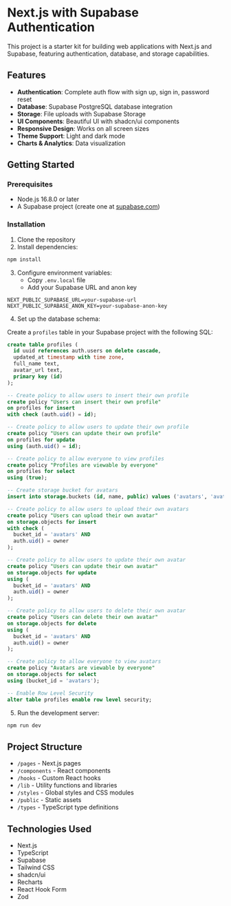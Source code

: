 # Next.js with Supabase Authentication

This project is a starter kit for building web applications with Next.js and Supabase, featuring authentication, database, and storage capabilities.

## Features

- **Authentication**: Complete auth flow with sign up, sign in, password reset
- **Database**: Supabase PostgreSQL database integration
- **Storage**: File uploads with Supabase Storage
- **UI Components**: Beautiful UI with shadcn/ui components
- **Responsive Design**: Works on all screen sizes
- **Theme Support**: Light and dark mode
- **Charts & Analytics**: Data visualization

## Getting Started

### Prerequisites

- Node.js 16.8.0 or later
- A Supabase project (create one at [supabase.com](https://supabase.com))

### Installation

1. Clone the repository
2. Install dependencies:

```bash
npm install
```

3. Configure environment variables:
   - Copy `.env.local` file
   - Add your Supabase URL and anon key

```
NEXT_PUBLIC_SUPABASE_URL=your-supabase-url
NEXT_PUBLIC_SUPABASE_ANON_KEY=your-supabase-anon-key
```

4. Set up the database schema:

Create a `profiles` table in your Supabase project with the following SQL:

```sql
create table profiles (
  id uuid references auth.users on delete cascade,
  updated_at timestamp with time zone,
  full_name text,
  avatar_url text,
  primary key (id)
);

-- Create policy to allow users to insert their own profile
create policy "Users can insert their own profile"
on profiles for insert
with check (auth.uid() = id);

-- Create policy to allow users to update their own profile
create policy "Users can update their own profile"
on profiles for update
using (auth.uid() = id);

-- Create policy to allow everyone to view profiles
create policy "Profiles are viewable by everyone"
on profiles for select
using (true);

-- Create storage bucket for avatars
insert into storage.buckets (id, name, public) values ('avatars', 'avatars', true);

-- Create policy to allow users to upload their own avatars
create policy "Users can upload their own avatar"
on storage.objects for insert
with check (
  bucket_id = 'avatars' AND
  auth.uid() = owner
);

-- Create policy to allow users to update their own avatar
create policy "Users can update their own avatar"
on storage.objects for update
using (
  bucket_id = 'avatars' AND
  auth.uid() = owner
);

-- Create policy to allow users to delete their own avatar
create policy "Users can delete their own avatar"
on storage.objects for delete
using (
  bucket_id = 'avatars' AND
  auth.uid() = owner
);

-- Create policy to allow everyone to view avatars
create policy "Avatars are viewable by everyone"
on storage.objects for select
using (bucket_id = 'avatars');

-- Enable Row Level Security
alter table profiles enable row level security;
```

5. Run the development server:

```bash
npm run dev
```

## Project Structure

- `/pages` - Next.js pages
- `/components` - React components
- `/hooks` - Custom React hooks
- `/lib` - Utility functions and libraries
- `/styles` - Global styles and CSS modules
- `/public` - Static assets
- `/types` - TypeScript type definitions

## Technologies Used

- Next.js
- TypeScript
- Supabase
- Tailwind CSS
- shadcn/ui
- Recharts
- React Hook Form
- Zod